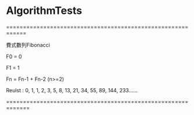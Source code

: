 # AlgorithmTests

============================================================

<p>費式數列Fibonacci<p>
<p>F0 = 0<p>
<p>F1 = 1<p>
<p>Fn = Fn-1 + Fn-2 (n>=2)<p>
<p>Reulst : 0, 1, 1, 2, 3, 5, 8, 13, 21, 34, 55, 89, 144, 233……<p>

=============================================================
